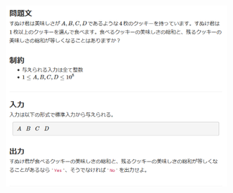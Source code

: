![question](https://github.com/kimura-12/AtCoder_Training/blob/master/AtCoder_Regular_Contest/ARC105/A.Fourtune_Cookies/question.png)

